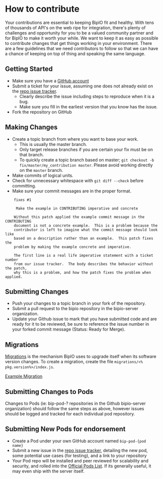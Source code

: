 # How to contribute

Your contributions are essential to keeping BipIO fit and healthy.  With tens of thousands of API's on the web ripe for integration, there's plenty of challenges and opportunity for you to be a valued community partner and for BipIO to make it worth your while.  We want to keep it as easy as possible to contribute changes that
get things working in your environment. There are a few guidelines that we
need contributors to follow so that we can have a chance of keeping on
top of thing and speaking the same language.


## Getting Started

* Make sure you have a [GitHub account](https://github.com/signup/free)
* Submit a ticket for your issue, assuming one does not already exist on the [repo issue tracker](https://github.com/bipio-server/bipio/issues).
  * Clearly describe the issue including steps to reproduce when it is a bug.
  * Make sure you fill in the earliest version that you know has the issue.
* Fork the repository on GitHub

## Making Changes

* Create a topic branch from where you want to base your work.
  * This is usually the master branch.
  * Only target release branches if you are certain your fix must be on that
    branch.
  * To quickly create a topic branch based on master; `git checkout -b
    fix/master/my_contribution master`. Please avoid working directly on the
    `master` branch.
* Make commits of logical units.
* Check for unnecessary whitespace with `git diff --check` before committing.
* Make sure your commit messages are in the proper format.

````
    fixes #1 

     Make the example in CONTRIBUTING imperative and concrete

    Without this patch applied the example commit message in the CONTRIBUTING
    document is not a concrete example.  This is a problem because the
    contributor is left to imagine what the commit message should look like
    based on a description rather than an example.  This patch fixes the
    problem by making the example concrete and imperative.

    The first line is a real life imperative statement with a ticket number
    from our issue tracker.  The body describes the behavior without the patch,
    why this is a problem, and how the patch fixes the problem when applied.
````

## Submitting Changes

* Push your changes to a topic branch in your fork of the repository.
* Submit a pull request to the bipio repository in the bipio-server organization.
* Update your Github issue to mark that you have submitted code and are ready for it to be reviewed, be sure to reference the issue number in your forked commit message (Status: Ready for Merge).

## Migrations

[Migrations](http://en.wikipedia.org/wiki/Software_modernization) is the mechanism BipIO uses to upgrade itself when its software version changes.  To create a migration, create the file `migrations/<% pkg.version%>/index.js`.

[Example Migration](https://github.com/bipio-server/bipio/blob/master/migrations/0.2.50/index.js)
 
## Submitting Changes to Pods

Changes to Pods (ie: bip-pod-? repositories in the Github bipio-server organization) should follow the same steps as above, however issues should be logged and tracked for each individual pod repository.

## Submitting New Pods for endorsement

 * Create a Pod under your own GitHub account named `bip-pod-{pod name}`
 * Submit a new issue in the [repo issue tracker](https://github.com/bipio-server/bipio/issues), detailing the new pod, some potential use cases (for testing), and a link to your repository
 * Your Pod repo will be installed and peer reviewed for scalability and security, and rolled into the [Official Pods List](https://github.com/bipio-server/bipio/wiki/Pod-List).  If its generally useful, it may even ship with the server itself.



